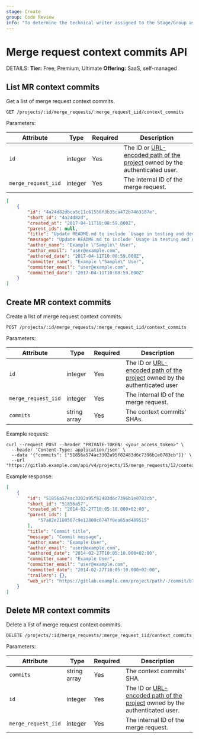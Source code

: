 ```yaml
---
stage: Create
group: Code Review
info: "To determine the technical writer assigned to the Stage/Group associated with this page, see https://handbook.gitlab.com/handbook/product/ux/technical-writing/#assignments"
---
```


# Merge request context commits API

DETAILS:
**Tier:** Free, Premium, Ultimate
**Offering:** SaaS, self-managed

## List MR context commits

Get a list of merge request context commits.

```plaintext
GET /projects/:id/merge_requests/:merge_request_iid/context_commits
```

Parameters:

| Attribute           | Type    | Required | Description |
|---------------------|---------|----------|-------------|
| `id`                | integer | Yes | The ID or [URL-encoded path of the project](rest/index.md#namespaced-path-encoding) owned by the authenticated user. |
| `merge_request_iid` | integer | Yes | The internal ID of the merge request. |

```json
[
    {
        "id": "4a24d82dbca5c11c61556f3b35ca472b7463187e",
        "short_id": "4a24d82d",
        "created_at": "2017-04-11T10:08:59.000Z",
        "parent_ids": null,
        "title": "Update README.md to include `Usage in testing and development`",
        "message": "Update README.md to include `Usage in testing and development`",
        "author_name": "Example \"Sample\" User",
        "author_email": "user@example.com",
        "authored_date": "2017-04-11T10:08:59.000Z",
        "committer_name": "Example \"Sample\" User",
        "committer_email": "user@example.com",
        "committed_date": "2017-04-11T10:08:59.000Z"
    }
]
```

## Create MR context commits

Create a list of merge request context commits.

```plaintext
POST /projects/:id/merge_requests/:merge_request_iid/context_commits
```

Parameters:

| Attribute           | Type    | Required | Description |
|---------------------|---------|----------|-------------|
| `id`                | integer | Yes | The ID or [URL-encoded path of the project](rest/index.md#namespaced-path-encoding) owned by the authenticated user  |
| `merge_request_iid` | integer | Yes | The internal ID of the merge request. |
| `commits`           | string array | Yes | The context commits' SHAs. |

Example request:

```shell
curl --request POST --header "PRIVATE-TOKEN: <your_access_token>" \
  --header 'Content-Type: application/json' \
  --data '{"commits": ["51856a574ac3302a95f82483d6c7396b1e0783cb"]}' \
  --url "https://gitlab.example.com/api/v4/projects/15/merge_requests/12/context_commits"
```

Example response:

```json
[
    {
        "id": "51856a574ac3302a95f82483d6c7396b1e0783cb",
        "short_id": "51856a57",
        "created_at": "2014-02-27T10:05:10.000+02:00",
        "parent_ids": [
            "57a82e2180507c9e12880c0747f0ea65ad489515"
        ],
        "title": "Commit title",
        "message": "Commit message",
        "author_name": "Example User",
        "author_email": "user@example.com",
        "authored_date": "2014-02-27T10:05:10.000+02:00",
        "committer_name": "Example User",
        "committer_email": "user@example.com",
        "committed_date": "2014-02-27T10:05:10.000+02:00",
        "trailers": {},
        "web_url": "https://gitlab.example.com/project/path/-/commit/b782f6c553653ab4e16469ff34bf3a81638ac304"
    }
]
```

## Delete MR context commits

Delete a list of merge request context commits.

```plaintext
DELETE /projects/:id/merge_requests/:merge_request_iid/context_commits
```

Parameters:

| Attribute           | Type         | Required | Description  |
|---------------------|--------------|----------|--------------|
| `commits`           | string array | Yes | The context commits' SHA. |
| `id`                | integer      | Yes | The ID or [URL-encoded path of the project](rest/index.md#namespaced-path-encoding) owned by the authenticated user. |
| `merge_request_iid` | integer      | Yes | The internal ID of the merge request. |
